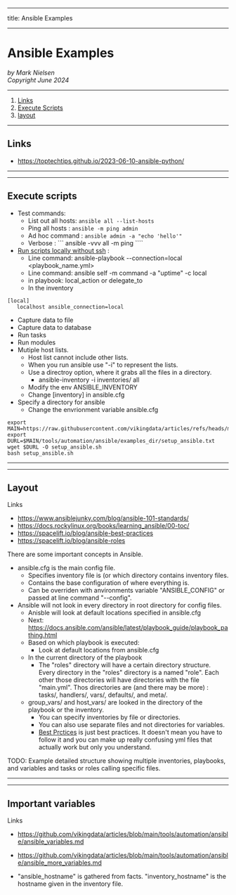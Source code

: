 --------
title: Ansible Examples

--------

# Ansible Examples

*by Mark Nielsen*  
*Copyright June 2024*

---

1. [Links](#links)
2. [Execute Scripts](#scripts)
3. [layout](#layout)
* * *

<a name=links></a>Links
-----

* https://toptechtips.github.io/2023-06-10-ansible-python/

---
* * *
<a name=scripts></a>Execute scripts
-----
* Test commands:
    * List out all hosts: ``` ansible all --list-hosts ```
    * Ping all hosts : ```ansible -m ping admin ```
    * Ad hoc command : ```ansible admin -a "echo 'hello'"```
    * Verbose : ``` ansible -vvv all -m ping ````
* [Run scripts locally without ssh](https://docs.ansible.com/ansible/latest/playbook_guide/playbooks_delegation.html) :
    * Line command: ansible-playbook --connection=local <playbook_name.yml>
    * Line command: ansible self -m command -a "uptime"  -c local
    * in playbook: local_action or delegate_to
    * In the inventory
```
[local]
   localhost ansible_connection=local
```

* Capture data to file
* Capture data to database
* Run tasks
* Run modules
* Mutiple host lists.
    * Host list cannot include other lists. 
    * When you run ansible use "-i" to represent the lists.
    * Use a directroy option, where it grabs all the files in a directory.
         *  ansible-inventory -i inventories/ all
    * Modify the env ANSIBLE_INVENTORY
    * Change [inventory] in ansible.cfg
* Specify a directory for ansible
    * Change the envrionment variable ansible.cfg
```
export MAIN=https://raw.githubusercontent.com/vikingdata/articles/refs/heads/main
export DURL=$MAIN/tools/automation/ansible/examples_dir/setup_ansible.txt
wget $DURL -O setup_ansible.sh
bash setup_ansible.sh

```

---
* * *
<a name=layout></a>Layout
-----
Links
* https://www.ansiblejunky.com/blog/ansible-101-standards/
* https://docs.rockylinux.org/books/learning_ansible/00-toc/
* https://spacelift.io/blog/ansible-best-practices
* https://spacelift.io/blog/ansible-roles

There are some important concepts in Ansible.
* ansible.cfg is the main config file.
    * Specifies inventory file is (or which directory contains inventory files. 
    * Contains the base configuration of where everything is.
    * Can be overriden with anvironments variable "ANSIBLE_CONFIG"
    or passed at line command "--config".
* Ansible will not look in every directory in root directory for config files.
    * Anisble will look at default locations specified in ansible.cfg
    * Next: https://docs.ansible.com/ansible/latest/playbook_guide/playbook_pathing.html
    * Based on which playbook is executed:
        * Look at default locations from ansible.cfg
	* In the current directory of the playbook
	    * The "roles" directory will have a certain directory structure. Every directory
	    in the "roles" directory is a named "role". Each other those directories will have
	    directories with the file "main.yml". Thos directories are (and there may be more) :
	    tasks/, handlers/, vars/, defaults/, and meta/.
	* group_vars/ and host_vars/ are looked in the directory of the playbook or the inventory.
	    * You can specify inventories by file or directories.
	    * You can also use separate files and not directories for variables. 
       * [Best Prctices](https://docs.ansible.com/ansible/2.8/user_guide/playbooks_best_practices.html) is just best practices. It doesn't mean you have to follow it and you can make up really
       confusing yml files that actually work but only you understand. 


TODO: Example detailed structure showing multiple inventories, playbooks, and variables and
tasks or roles calling specific files. 


---
* * *
<a name=vars></a>Important variables
-----
Links
* https://github.com/vikingdata/articles/blob/main/tools/automation/ansible/ansible_variables.md
* https://github.com/vikingdata/articles/blob/main/tools/automation/ansible/ansible_more_variables.md

* "ansible_hostname" is gathered from facts. "inventory_hostname" is the hostname given
in the inventory file. 